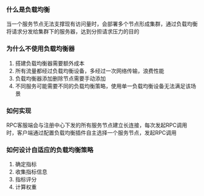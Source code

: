 ### 什么是负载均衡

当一个服务节点无法支撑现有访问量时，会部署多个节点形成集群，通过负载均衡将请求分发给集群下的服务器，达到分担请求压力的目的

### 为什么不使用负载均衡器

1. 搭建负载均衡器需要额外成本
2. 所有流量都经过负载均衡设备，多经过一次网络传输，浪费性能
3. 负载均衡器添加删除节点需要手动添加
4. 不同服务可能需要不同的负载均衡策略，使用单一负载均衡设备无法满足该场景

### 如何实现

RPC客服端会与注册中心下发的所有服务节点建立长连接，每次发起RPC调用时，客户端通过配置负载均衡插件自主选择一个服务节点，发起RPC调用

### 如何设计自适应的负载均衡策略

1. 确定指标
2. 收集指标信息
3. 指标评分
4. 计算权重